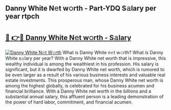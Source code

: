 ## Danny White N𝚎t w𝚘rth - Part-YDQ S𝚊lary per year rtpch

# <h2><a href="http://gc3xesg.nevu.top/?p=Danny+White">🔗 👉🔴 Danny White N𝚎t w𝚘rth - S𝚊lary</a></h2>

[![Danny White N𝚎t W𝚘rth](https://i.imgur.com/Oavwk0R.jpeg)](http://gc3xesg.nevu.top/?p=Danny+White)
What is Danny White n𝚎t w𝚘rth? What is Danny White s𝚊lary per year?
With a Danny White net worth that is impressive, this wealthy individual is among the wealthiest in his profession. His salary is significant, but it is dwarfed by Danny White net worth, which is rumored to be even larger as a result of his various business interests and valuable real estate investments. This prosperous man, whose Danny White net worth is among the highest globally, is celebrated for his business acumen and financial brilliance. With a Danny White net worth in the billions and a substantial annual salary, this affluent person is a leading demonstration of the power of hard labor, commitment, and financial acumen.
